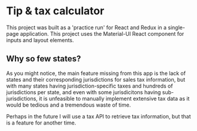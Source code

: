 # Tip & tax calculator

This project was built as a 'practice run' for React and Redux in a single-page
application. This project uses the Material-UI React component for inputs
and layout elements.

## Why so few states?

As you might notice, the main feature missing from this app is the lack of
states and their corresponding jurisdictions for sales tax information, but with
many states having jurisdiction-specific taxes and hundreds of jurisdictions per
state, and even with some jurisdicitons having sub-jurisdictions, it is
unfeasible to manually implement extensive tax data as it would be tedious and a
tremendous waste of time.

Perhaps in the future I will use a tax API to retrieve tax information, but that
is a feature for another time.
